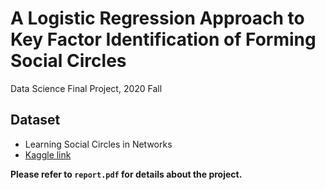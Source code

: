 # A Logistic Regression Approach to Key Factor Identification of Forming Social Circles
Data Science Final Project, 2020 Fall

## Dataset
- Learning Social Circles in Networks
- [Kaggle link](https://www.kaggle.com/c/learning-social-circles/overview)

**Please refer to `report.pdf` for details about the project.**
